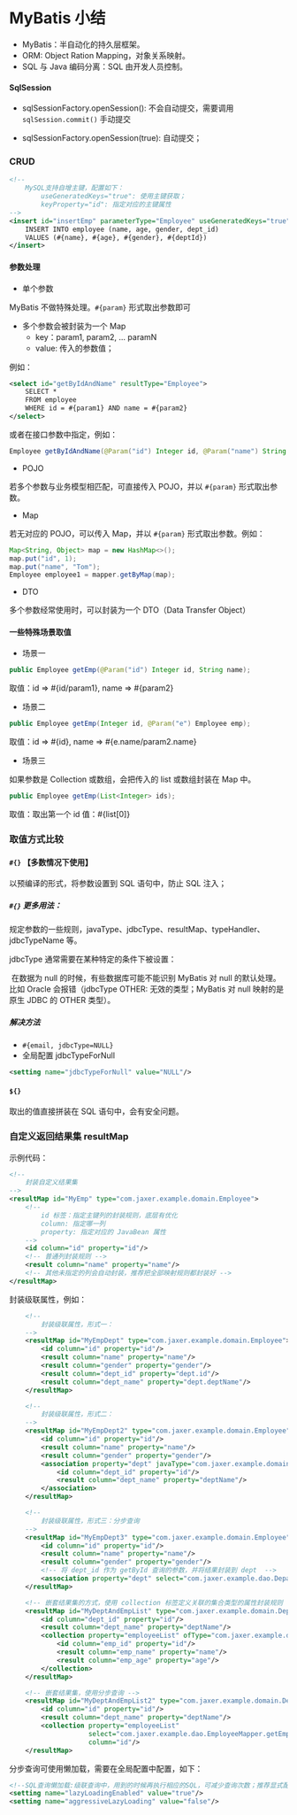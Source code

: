 #  MyBatis 小结

- MyBatis：半自动化的持久层框架。
- ORM: Object Ration Mapping，对象关系映射。
- SQL 与 Java 编码分离：SQL 由开发人员控制。

####  SqlSession

- sqlSessionFactory.openSession(): 不会自动提交，需要调用 `sqlSession.commit()` 手动提交

 * sqlSessionFactory.openSession(true): 自动提交；

###  CRUD

```xml
<!--
	MySQL支持自增主键，配置如下：
		useGeneratedKeys="true": 使用主键获取；
		keyProperty="id": 指定对应的主键属性
-->
<insert id="insertEmp" parameterType="Employee" useGeneratedKeys="true" keyProperty="id">
	INSERT INTO employee (name, age, gender, dept_id)
	VALUES (#{name}, #{age}, #{gender}, #{deptId})
</insert>
```

####  参数处理

- 单个参数

MyBatis 不做特殊处理。`#{param}` 形式取出参数即可

- 多个参数会被封装为一个 Map
  - key：param1, param2, ... paramN
  - value: 传入的参数值；

例如：

```xml
<select id="getByIdAndName" resultType="Employee">
	SELECT *
	FROM employee
	WHERE id = #{param1} AND name = #{param2}
</select>
```

或者在接口参数中指定，例如：

```java
Employee getByIdAndName(@Param("id") Integer id, @Param("name") String name);
```

- POJO

若多个参数与业务模型相匹配，可直接传入 POJO，并以 `#{param}` 形式取出参数。

- Map

若无对应的 POJO，可以传入 Map，并以 `#{param}` 形式取出参数。例如：

```java
Map<String, Object> map = new HashMap<>();
map.put("id", 1);
map.put("name", "Tom");
Employee employee1 = mapper.getByMap(map);
```

- DTO

多个参数经常使用时，可以封装为一个 DTO（Data Transfer Object）

####  一些特殊场景取值

- 场景一

```java
public Employee getEmp(@Param("id") Integer id, String name);
```

取值：id => #{id/param1}, name => #{param2}

- 场景二

```java
public Employee getEmp(Integer id, @Param("e") Employee emp);
```

取值：id => #{id}, name => #{e.name/param2.name}

- 场景三

如果参数是 Collection 或数组，会把传入的 list 或数组封装在 Map 中。

```java
public Employee getEmp(List<Integer> ids);
```

取值：取出第一个 id 值：#{list[0]}

###  取值方式比较

####  `#{}` 【多数情况下使用】

以预编译的形式，将参数设置到 SQL 语句中，防止 SQL 注入；

#####  `#{}` 更多用法：

规定参数的一些规则，javaType、jdbcType、resultMap、typeHandler、jdbcTypeName 等。

jdbcType 通常需要在某种特定的条件下被设置：

​	在数据为 null 的时候，有些数据库可能不能识别 MyBatis 对 null 的默认处理。比如 Oracle 会报错（jdbcType OTHER: 无效的类型；MyBatis 对 null 映射的是原生 JDBC 的 OTHER 类型）。

#####  解决方法

- `#{email, jdbcType=NULL}`
- 全局配置 jdbcTypeForNull

```xml
<setting name="jdbcTypeForNull" value="NULL"/>
```

####  `${}`

取出的值直接拼装在 SQL 语句中，会有安全问题。

###  自定义返回结果集 resultMap

示例代码：

```xml
<!--
	封装自定义结果集
-->
<resultMap id="MyEmp" type="com.jaxer.example.domain.Employee">
	<!--
		id 标签：指定主键列的封装规则，底层有优化
		column: 指定哪一列
		property: 指定对应的 JavaBean 属性
	-->
	<id column="id" property="id"/>
	<!-- 普通列封装规则 -->
	<result column="name" property="name"/>
    <!-- 其他未指定的列会自动封装，推荐把全部映射规则都封装好 -->
</resultMap>
```

封装级联属性，例如：

```xml
    <!--
        封装级联属性，形式一：
    -->
    <resultMap id="MyEmpDept" type="com.jaxer.example.domain.Employee">
        <id column="id" property="id"/>
        <result column="name" property="name"/>
        <result column="gender" property="gender"/>
        <result column="dept_id" property="dept.id"/>
        <result column="dept_name" property="dept.deptName"/>
    </resultMap>

    <!--
        封装级联属性，形式二：
    -->
    <resultMap id="MyEmpDept2" type="com.jaxer.example.domain.Employee">
        <id column="id" property="id"/>
        <result column="name" property="name"/>
        <result column="gender" property="gender"/>
        <association property="dept" javaType="com.jaxer.example.domain.Department">
            <id column="dept_id" property="id"/>
            <result column="dept_name" property="deptName"/>
        </association>
    </resultMap>

    <!--
        封装级联属性，形式三：分步查询
    -->
    <resultMap id="MyEmpDept3" type="com.jaxer.example.domain.Employee">
        <id column="id" property="id"/>
        <result column="name" property="name"/>
        <result column="gender" property="gender"/>
		<!-- 将 dept_id 作为 getById 查询的参数，并将结果封装到 dept  -->
        <association property="dept" select="com.jaxer.example.dao.DepartmentMapper.getById" column="dept_id"/>
    </resultMap>

    <!-- 嵌套结果集的方式，使用 collection 标签定义关联的集合类型的属性封装规则 -->
    <resultMap id="MyDeptAndEmpList" type="com.jaxer.example.domain.Department">
        <id column="dept_id" property="id"/>
        <result column="dept_name" property="deptName"/>
        <collection property="employeeList" ofType="com.jaxer.example.domain.Employee">
            <id column="emp_id" property="id"/>
            <result column="emp_name" property="name"/>
            <result column="emp_age" property="age"/>
        </collection>
    </resultMap>

    <!-- 嵌套结果集，使用分步查询 -->
    <resultMap id="MyDeptAndEmpList2" type="com.jaxer.example.domain.Department">
        <id column="id" property="id"/>
        <result column="dept_name" property="deptName"/>
        <collection property="employeeList"
                    select="com.jaxer.example.dao.EmployeeMapper.getEmpListByDeptId"
                    column="id"/>
    </resultMap>
```

分步查询可使用懒加载，需要在全局配置中配置，如下：

```xml
<!--SQL查询懒加载:级联查询中，用到的时候再执行相应的SQL，可减少查询次数；推荐显式配置-->
<setting name="lazyLoadingEnabled" value="true"/>
<setting name="aggressiveLazyLoading" value="false"/>
```











